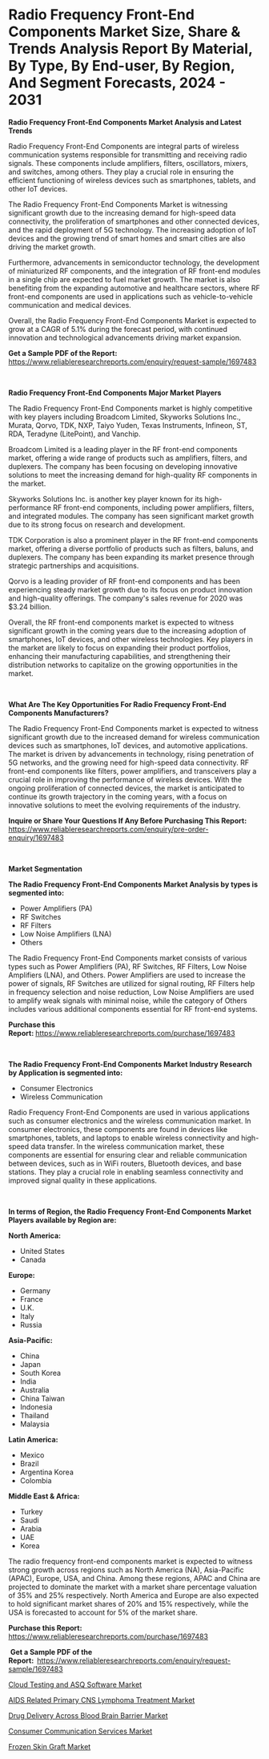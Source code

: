 <p><h1>Radio Frequency Front-End Components Market Size, Share & Trends Analysis Report By Material, By Type, By End-user, By Region, And Segment Forecasts, 2024 - 2031</h1></p><p><strong>Radio Frequency Front-End Components Market Analysis and Latest Trends</strong></p>
<p><p>Radio Frequency Front-End Components are integral parts of wireless communication systems responsible for transmitting and receiving radio signals. These components include amplifiers, filters, oscillators, mixers, and switches, among others. They play a crucial role in ensuring the efficient functioning of wireless devices such as smartphones, tablets, and other IoT devices.</p><p>The Radio Frequency Front-End Components Market is witnessing significant growth due to the increasing demand for high-speed data connectivity, the proliferation of smartphones and other connected devices, and the rapid deployment of 5G technology. The increasing adoption of IoT devices and the growing trend of smart homes and smart cities are also driving the market growth.</p><p>Furthermore, advancements in semiconductor technology, the development of miniaturized RF components, and the integration of RF front-end modules in a single chip are expected to fuel market growth. The market is also benefiting from the expanding automotive and healthcare sectors, where RF front-end components are used in applications such as vehicle-to-vehicle communication and medical devices.</p><p>Overall, the Radio Frequency Front-End Components Market is expected to grow at a CAGR of 5.1% during the forecast period, with continued innovation and technological advancements driving market expansion.</p></p>
<p><strong>Get a Sample PDF of the Report:&nbsp;</strong> <a href="https://www.reliableresearchreports.com/enquiry/request-sample/1697483">https://www.reliableresearchreports.com/enquiry/request-sample/1697483</a></p>
<p>&nbsp;</p>
<p><strong>Radio Frequency Front-End Components Major Market Players</strong></p>
<p><p>The Radio Frequency Front-End Components market is highly competitive with key players including Broadcom Limited, Skyworks Solutions Inc., Murata, Qorvo, TDK, NXP, Taiyo Yuden, Texas Instruments, Infineon, ST, RDA, Teradyne (LitePoint), and Vanchip.</p><p>Broadcom Limited is a leading player in the RF front-end components market, offering a wide range of products such as amplifiers, filters, and duplexers. The company has been focusing on developing innovative solutions to meet the increasing demand for high-quality RF components in the market.</p><p>Skyworks Solutions Inc. is another key player known for its high-performance RF front-end components, including power amplifiers, filters, and integrated modules. The company has seen significant market growth due to its strong focus on research and development.</p><p>TDK Corporation is also a prominent player in the RF front-end components market, offering a diverse portfolio of products such as filters, baluns, and duplexers. The company has been expanding its market presence through strategic partnerships and acquisitions.</p><p>Qorvo is a leading provider of RF front-end components and has been experiencing steady market growth due to its focus on product innovation and high-quality offerings. The company's sales revenue for 2020 was $3.24 billion.</p><p>Overall, the RF front-end components market is expected to witness significant growth in the coming years due to the increasing adoption of smartphones, IoT devices, and other wireless technologies. Key players in the market are likely to focus on expanding their product portfolios, enhancing their manufacturing capabilities, and strengthening their distribution networks to capitalize on the growing opportunities in the market.</p></p>
<p>&nbsp;</p>
<p><strong>What Are The Key Opportunities For Radio Frequency Front-End Components Manufacturers?</strong></p>
<p><p>The Radio Frequency Front-End Components market is expected to witness significant growth due to the increased demand for wireless communication devices such as smartphones, IoT devices, and automotive applications. The market is driven by advancements in technology, rising penetration of 5G networks, and the growing need for high-speed data connectivity. RF front-end components like filters, power amplifiers, and transceivers play a crucial role in improving the performance of wireless devices. With the ongoing proliferation of connected devices, the market is anticipated to continue its growth trajectory in the coming years, with a focus on innovative solutions to meet the evolving requirements of the industry.</p></p>
<p><strong>Inquire or Share Your Questions If Any Before Purchasing This Report:</strong> <a href="https://www.reliableresearchreports.com/enquiry/pre-order-enquiry/1697483">https://www.reliableresearchreports.com/enquiry/pre-order-enquiry/1697483</a></p>
<p>&nbsp;</p>
<p><strong>Market Segmentation</strong></p>
<p><strong>The Radio Frequency Front-End Components Market Analysis by types is segmented into:</strong></p>
<p><ul><li>Power Amplifiers (PA)</li><li>RF Switches</li><li>RF Filters</li><li>Low Noise Amplifiers (LNA)</li><li>Others</li></ul></p>
<p><p>The Radio Frequency Front-End Components market consists of various types such as Power Amplifiers (PA), RF Switches, RF Filters, Low Noise Amplifiers (LNA), and Others. Power Amplifiers are used to increase the power of signals, RF Switches are utilized for signal routing, RF Filters help in frequency selection and noise reduction, Low Noise Amplifiers are used to amplify weak signals with minimal noise, while the category of Others includes various additional components essential for RF front-end systems.</p></p>
<p><strong>Purchase this Report:&nbsp;</strong><a href="https://www.reliableresearchreports.com/purchase/1697483">https://www.reliableresearchreports.com/purchase/1697483</a></p>
<p>&nbsp;</p>
<p><strong>The Radio Frequency Front-End Components Market Industry Research by Application is segmented into:</strong></p>
<p><ul><li>Consumer Electronics</li><li>Wireless Communication</li></ul></p>
<p><p>Radio Frequency Front-End Components are used in various applications such as consumer electronics and the wireless communication market. In consumer electronics, these components are found in devices like smartphones, tablets, and laptops to enable wireless connectivity and high-speed data transfer. In the wireless communication market, these components are essential for ensuring clear and reliable communication between devices, such as in WiFi routers, Bluetooth devices, and base stations. They play a crucial role in enabling seamless connectivity and improved signal quality in these applications.</p></p>
<p>&nbsp;</p>
<p><strong>In terms of Region, the Radio Frequency Front-End Components Market Players available by Region are:</strong></p>
<p>
    <p> <strong> North America: </strong>
        <ul>
            <li>United States</li>
            <li>Canada</li>
        </ul>
        </p> 
    <p> <strong> Europe: </strong>
        <ul>
            <li>Germany</li>
            <li>France</li>
            <li>U.K.</li>
            <li>Italy</li>
            <li>Russia</li>
        </ul>
        </p> 
    <p> <strong> Asia-Pacific: </strong>
        <ul>
            <li>China</li>
            <li>Japan</li>
            <li>South Korea</li>
            <li>India</li>
            <li>Australia</li>
            <li>China Taiwan</li>
            <li>Indonesia</li>
            <li>Thailand</li>
            <li>Malaysia</li>
        </ul>
        </p> 
    <p> <strong> Latin America: </strong>
        <ul>
            <li>Mexico</li>
            <li>Brazil</li>
            <li>Argentina Korea</li>
            <li>Colombia</li>
        </ul>
        </p> 
    <p> <strong> Middle East & Africa: </strong>
        <ul>
            <li>Turkey</li>
            <li>Saudi</li>
            <li>Arabia</li>
            <li>UAE</li>
            <li>Korea</li>
        </ul>
    </p>
    </p>
<p><p>The radio frequency front-end components market is expected to witness strong growth across regions such as North America (NA), Asia-Pacific (APAC), Europe, USA, and China. Among these regions, APAC and China are projected to dominate the market with a market share percentage valuation of 35% and 25% respectively. North America and Europe are also expected to hold significant market shares of 20% and 15% respectively, while the USA is forecasted to account for 5% of the market share.</p></p>
<p><strong>Purchase this Report: </strong><a href="https://www.reliableresearchreports.com/purchase/1697483">https://www.reliableresearchreports.com/purchase/1697483</a></p>
<p>&nbsp;<strong>Get a Sample PDF of the Report:&nbsp;&nbsp;</strong><a href="https://www.reliableresearchreports.com/enquiry/request-sample/1697483">https://www.reliableresearchreports.com/enquiry/request-sample/1697483</a></p>
<p><strong></strong></p>
<p><p><a href="https://medium.com/@klebogdani/cloud-testing-and-asq-software-market-size-market-outlook-and-market-forecast-2024-to-2031-4aa606589647">Cloud Testing and ASQ Software Market</a></p><p><a href="https://medium.com/@jackytorphy/aids-related-primary-cns-lymphoma-treatment-market-size-reveals-the-best-marketing-channels-in-9dfd47ceefca">AIDS Related Primary CNS Lymphoma Treatment Market</a></p><p><a href="https://medium.com/@jackytorphy/drug-delivery-across-blood-brain-barrier-market-the-key-to-successful-business-strategy-forecast-dad87b1da988">Drug Delivery Across Blood Brain Barrier Market</a></p><p><a href="https://medium.com/@klebogdani/consumer-communication-services-market-analysis-and-sze-forecasted-for-period-from-2024-to-2031-8710310062d0">Consumer Communication Services Market</a></p><p><a href="https://medium.com/@shanelerde/frozen-skin-graft-market-outlook-industry-overview-and-forecast-2024-to-2031-321e37a5c556">Frozen Skin Graft Market</a></p></p>